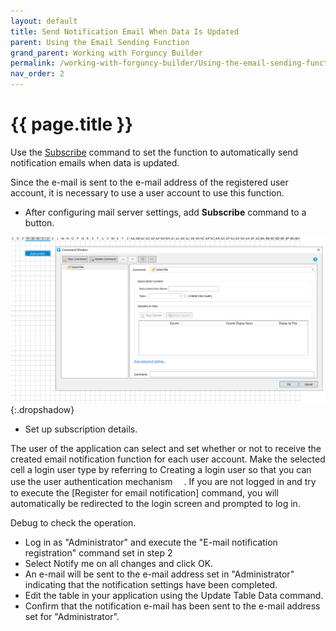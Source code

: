 ```yaml
---
layout: default
title: Send Notification Email When Data Is Updated
parent: Using the Email Sending Function
grand_parent: Working with Forguncy Builder
permalink: /working-with-forguncy-builder/Using-the-email-sending-function/Send-notification-email-when-data-is-updated/
nav_order: 2
---
```


# {{ page.title }}

Use the [Subscribe]() command to set the function to automatically send notification emails when data is updated. 

Since the e-mail is sent to the e-mail address of the registered user account, it is necessary to use a user account to use this function.

- After configuring mail server settings, add **Subscribe** command to a button.

![command-subscribe](/assets/images/product-images/command-subscribe.png)
{:.dropshadow}

- Set up subscription details. 

The user of the application can select and set whether or not to receive the created email notification function for each user account. Make the selected cell a login user type by referring to Creating a login user so that you can use the user authentication mechanism　 . If you are not logged in and try to execute the [Register for email notification] command, you will automatically be redirected to the login screen and prompted to log in.

Debug to check the operation.
- Log in as "Administrator" and execute the "E-mail notification registration" command set in step 2
- Select Notify me on all changes and click OK.
- An e-mail will be sent to the e-mail address set in "Administrator" indicating that the notification settings have been completed.
- Edit the table in your application using the Update Table Data command.
- Confirm that the notification e-mail has been sent to the e-mail address set for "Administrator".